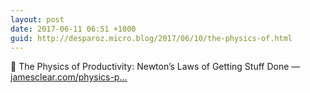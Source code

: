 ```yaml
---
layout: post
date: 2017-06-11 06:51 +1000
guid: http://desparoz.micro.blog/2017/06/10/the-physics-of.html
---
```

🔗 The Physics of Productivity: Newton’s Laws of Getting Stuff Done — [jamesclear.com/physics-p...](http://jamesclear.com/physics-productivity)
